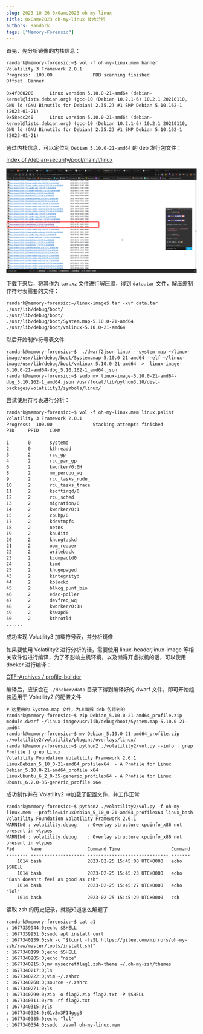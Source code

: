 ```yaml
---
slug: 2023-10-26-0xGame2023-oh-my-linux
title: 0xGame2023 oh-my-linux 技术分析
authors: Randark
tags: ["Memory-Forensic"]
---
```


首先，先分析镜像的内核信息：

```shell
randark@memory-forensic:~$ vol -f oh-my-linux.mem banner
Volatility 3 Framework 2.0.1
Progress:  100.00               PDB scanning finished
Offset  Banner

0x4f000200      Linux version 5.10.0-21-amd64 (debian-kernel@lists.debian.org) (gcc-10 (Debian 10.2.1-6) 10.2.1 20210110, GNU ld (GNU Binutils for Debian) 2.35.2) #1 SMP Debian 5.10.162-1 (2023-01-21)
0x58ecc240      Linux version 5.10.0-21-amd64 (debian-kernel@lists.debian.org) (gcc-10 (Debian 10.2.1-6) 10.2.1 20210110, GNU ld (GNU Binutils for Debian) 2.35.2) #1 SMP Debian 5.10.162-1 (2023-01-21)
```

通过内核信息，可以定位到 `Debian 5.10.0-21-amd64` 的 deb 发行包文件：

[Index of /debian-security/pool/main/l/linux](https://debian.sipwise.com/debian-security/pool/main/l/linux/)

![linux-image-5.10.0-21-amd64-dbg_5.10.162-1_amd64.deb](img/image_20231022-192239.png)

下载下来后，将其作为 `tar.xz` 文件进行解压缩，得到 `data.tar` 文件，解压缩制作符号表需要的文件：

```shell
randark@memory-forensic:~/linux-image$ tar -xvf data.tar ./usr/lib/debug/boot/
./usr/lib/debug/boot/
./usr/lib/debug/boot/System.map-5.10.0-21-amd64
./usr/lib/debug/boot/vmlinux-5.10.0-21-amd64
```

然后开始制作符号表文件

```shell
randark@memory-forensic:~$  ./dwarf2json linux --system-map ~/linux-image/usr/lib/debug/boot/System.map-5.10.0-21-amd64 --elf ~/linux-image/usr/lib/debug/boot/vmlinux-5.10.0-21-amd64  >  linux-image-5.10.0-21-amd64-dbg_5.10.162-1_amd64.json
randark@memory-forensic:~$ sudo mv linux-image-5.10.0-21-amd64-dbg_5.10.162-1_amd64.json /usr/local/lib/python3.10/dist-packages/volatility3/symbols/linux/
```

尝试使用符号表进行分析：

```shell
randark@memory-forensic:~$ vol -f oh-my-linux.mem linux.pslist
Volatility 3 Framework 2.0.1
Progress:  100.00               Stacking attempts finished
PID     PPID    COMM

1       0       systemd
2       0       kthreadd
3       2       rcu_gp
4       2       rcu_par_gp
6       2       kworker/0:0H
8       2       mm_percpu_wq
9       2       rcu_tasks_rude_
10      2       rcu_tasks_trace
11      2       ksoftirqd/0
12      2       rcu_sched
13      2       migration/0
14      2       kworker/0:1
15      2       cpuhp/0
17      2       kdevtmpfs
18      2       netns
19      2       kauditd
20      2       khungtaskd
21      2       oom_reaper
22      2       writeback
23      2       kcompactd0
24      2       ksmd
25      2       khugepaged
43      2       kintegrityd
44      2       kblockd
45      2       blkcg_punt_bio
46      2       edac-poller
47      2       devfreq_wq
48      2       kworker/0:1H
49      2       kswapd0
50      2       kthrotld
......
```

成功实现 Volatility3 加载符号表，并分析镜像

如果要使用 Volatility2 进行分析的话，需要使用 linux-header,linux-image 等相关软件包进行编译，为了不影响主机环境，以及懒得开虚拟机的话，可以使用 docker 进行编译：

[CTF-Archives / profile-builder](https://github.com/CTF-Archives/profile-builder)

编译后，应该会在 `./docker/data` 目录下得到编译好的 dwarf 文件，即可开始组装适用于 Volatility2 的配置文件

```shell
# 这里用的 System.map 文件，为上面拆 deb 包得到的
randark@memory-forensic:~$ zip Debian_5.10.0-21-amd64_profile.zip module.dwarf ~/linux-image/usr/lib/debug/boot/System.map-5.10.0-21-amd64
randark@memory-forensic:~$ mv Debian_5.10.0-21-amd64_profile.zip ./volatility2/volatility/plugins/overlays/linux/
randark@memory-forensic:~$ python2 ./volatility2/vol.py --info | grep Profile | grep Linux
Volatility Foundation Volatility Framework 2.6.1
LinuxDebian_5_10_0-21-amd64_profilex64  - A Profile for Linux Debian_5.10.0-21-amd64_profile x64
LinuxUbuntu_6_2_0-35-generic_profilex64 - A Profile for Linux Ubuntu_6.2.0-35-generic_profile x64
```

成功制作并在 Volatility2 中加载了配置文件，并工作正常

```shell
randark@memory-forensic:~$ python2 ./volatility2/vol.py -f oh-my-linux.mem --profile=LinuxDebian_5_10_0-21-amd64_profilex64 linux_bash
Volatility Foundation Volatility Framework 2.6.1
WARNING : volatility.debug    : Overlay structure cpuinfo_x86 not present in vtypes
WARNING : volatility.debug    : Overlay structure cpuinfo_x86 not present in vtypes
Pid      Name                 Command Time                   Command
-------- -------------------- ------------------------------ -------
    1014 bash                 2023-02-25 15:45:08 UTC+0000   echo $SHELL
    1014 bash                 2023-02-25 15:45:23 UTC+0000   echo "Bash doesn't feel as good as zsh"
    1014 bash                 2023-02-25 15:45:27 UTC+0000   echo "lol"
    1014 bash                 2023-02-25 15:45:29 UTC+0000   zsh
```

读取 zsh 的历史记录，就能知道怎么解题了

```shell
randark@memory-forensic:~$ cat a1
: 1677339944:0;echo $SHELL
: 1677339951:0;sudo apt install curl
: 1677340139:0;sh -c "$(curl -fsSL https://gitee.com/mirrors/oh-my-zsh/raw/master/tools/install.sh)"
: 1677340199:0;echo $SHELL
: 1677340205:0;echo "nice"
: 1677340215:0;mv mysecretflag1.zsh-theme ~/.oh-my-zsh/themes
: 1677340217:0;ls
: 1677340222:0;vim ~/.zshrc
: 1677340268:0;source ~/.zshrc
: 1677340271:0;ls
: 1677340299:0;zip -o flag2.zip flag2.txt -P $SHELL
: 1677340311:0;rm -rf flag2.txt
: 1677340315:0;ls
: 1677340324:0;G1v3m3F14ggg3
: 1677340335:0;echo "lol"
: 1677340354:0;sudo ./avml oh-my-linux.mem
```